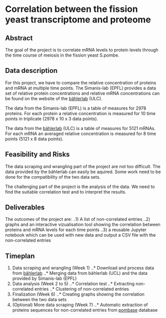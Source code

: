 # Correlation between the fission yeast transcriptome and proteome
## Abstract
The goal of the project is to correlate mRNA levels to protein levels through the time course of meiosis in the fission yeast S.pombe.

## Data description
For this project, we have to compare the relative concentration of proteins and mRNA at multiple time points. The Simanis-lab (EPFL) provides a data set of relative protein concentrations and relative mRNA concentrations can be found on the website of the <a href="http://bahlerweb.cs.ucl.ac.uk/projects/sexualdifferentiation/meiosis/">bählerlab</a> (ULC). 

The data from the Simanis-lab (EPFL) is a table of measures for 2978 proteins. For each protein a relative concentration is measured for 10 time points in triplicate (2978 x 10 x 3 data points).

The data from the <a href="http://bahlerweb.cs.ucl.ac.uk/projects/sexualdifferentiation/meiosis/">bählerlab</a> (ULC) is a table of measures for 5121 mRNAs. For each mRNA an averaged relative concentration is measured for 8 time points (5121 x 8 data points).

## Feasibility and Risks
The data scraping and wrangling part of the project are not too difficult. The data provided by the bählerlab can easily be aquired. Some work need to be done for the compatibility of the two data sets.

The challenging part of the project is the analysis of the data. We need to find the suitable correlation test and to interpret the results.

## Deliverables
The outcomes of the project are:
..1) A list of non-correlated entries
..2) graphs and an interactive vizualisation tool showing the correlation between proteins and mRNA levels for each time points
..3) a reusable Jupyter notebook which can be used with new data and output a CSV file with the non-correlated entries

## Timeplan
1. Data scraping and wrangling (Week 1)
..* Download and process data from <a href="http://bahlerweb.cs.ucl.ac.uk/projects/sexualdifferentiation/meiosis/">bählerlab</a>
..* Merging data from bählerlab (UCL) and the data provided by Simanis-lab (EPFL)
2. Data analysis (Week 2 to 5)
..* Correlation test
..* Extracting non-correlated entries
..* Clustering of non-correlated entries
3. Finalization (Week 6)
..* Creating graphs showing the correlation between the two data sets
4. (Optional) More data scraping (Week 7)
..* Automatic extraction of proteins sequences for non-correlated entries from <a href="https://www.pombase.org/">pombase</a> database


